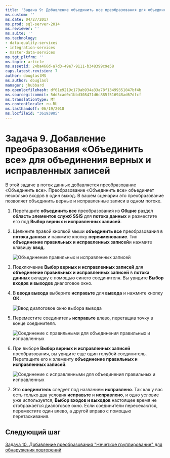 ```yaml
---
title: 'Задача 9: Добавление объединить все преобразования для объединения верных и исправленных записей | Документы Microsoft'
ms.custom: ''
ms.date: 04/27/2017
ms.prod: sql-server-2014
ms.reviewer: ''
ms.suite: ''
ms.technology:
- data-quality-services
- integration-services
- master-data-services
ms.tgt_pltfrm: ''
ms.topic: article
ms.assetid: 24ba466d-a7d3-49e7-9111-b348399c9e58
caps.latest.revision: 7
author: douglaslMS
ms.author: douglasl
manager: jhubbard
ms.openlocfilehash: df61e9219c179ab934a33a78f13499351047bf4b
ms.sourcegitcommit: 5dd5cad0c1bbd308471d6c885f516948ad67dfcf
ms.translationtype: MT
ms.contentlocale: ru-RU
ms.lasthandoff: 06/19/2018
ms.locfileid: "36193905"
---
```

# <a name="task-9-adding-union-all-transform-to-combine-correct-and-corrected-records"></a>Задача 9. Добавление преобразования «Объединить все» для объединения верных и исправленных записей
  В этой задаче в поток данных добавляется преобразование «Объединить все». Преобразование «Объединить все» объединяет несколько входов в один выход. В вашем сценарии это преобразование позволяет объединить верные и исправленные записи в одном потоке.  
  
1.  Перетащите **объединить все** преобразования из **Общие** раздел **область элементов служб SSIS** для **потока данных** и разместите его под **Выбор верных и исправленных записей**.  
  
2.  Щелкните правой кнопкой мыши **объединить все** преобразования в **потока данных** и нажмите кнопку **переименование**. Тип **объединение правильных и исправленных записей**и нажмите клавишу **ввод**.  
  
     ![Объединение правильных и исправленных записей](../../2014/tutorials/media/et-addinguattocombinecacrecords-01.jpg "объединение правильных и исправленных записей")  
  
3.  Подключение **Выбор верных и исправленных записей** для **объединение правильных и исправленных записей** в **потока данных** вкладку с помощью синего соединителя. Вы увидите **Выбор входов и выходов** диалоговое окно.  
  
4.  В **ввода вывода** выберите **исправьте** для **вывода** и нажмите кнопку **ОК**.  
  
     ![Ввод диалоговое окно выбора вывода](../../2014/tutorials/media/et-addinguattocombinecacrecords-02.jpg "ввода диалоговое окно выбора выходных данных")  
  
5.  Переместите соединитель **исправьте** влево, перетащив точку в конце соединителя.  
  
     ![Соединение с правильными для объединения правильных и исправленных](../../2014/tutorials/media/et-addinguattocombinecacrecords-03.jpg "соединение с правильными для объединения правильных и исправленных записей")  
  
6.  При выборе **Выбор верных и исправленных записей** преобразования, вы увидите еще один голубой соединитель. Перетащите его к элементу **объединение правильных и исправленных записей**.  
  
     ![Соединение с исправленными для объединения правильных и исправленных](../../2014/tutorials/media/et-addinguattocombinecacrecords-04.jpg "соединение с исправленными для объединения правильных и исправленных записей")  
  
7.  Это **соединитель** следует под названием **исправлено**. Так как у вас есть только два условия **исправьте** и **исправлено**, и одно условие уже используется, **Выбор входов и выходов** настоящее время не отображается диалоговое окно. Если соединители пересекаются, переместите один влево, а другой вправо с помощью перетаскивания.  
  
## <a name="next-step"></a>Следующий шаг  
 [Задача 10. Добавление преобразования "Нечеткое группирование" для обнаружения повторений](../../2014/tutorials/task-10-adding-fuzzy-group-transform-to-identify-duplicates.md)  
  
  